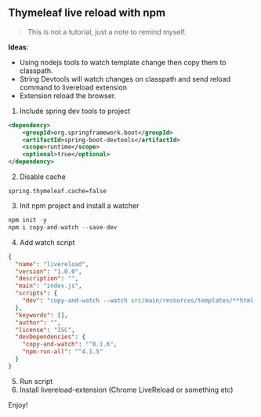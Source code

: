 ## Thymeleaf live reload with npm

> This is not a tutorial, just a note to remind myself.

__Ideas__:

- Using nodejs tools to watch template change then copy them to classpath.
- String Devtools will watch changes on classpath and send reload command to livereload extension
- Extension reload the browser.

1. Include spring dev tools to project
  ```xml
  <dependency>
      <groupId>org.springframework.boot</groupId>
      <artifactId>spring-boot-devtools</artifactId>
      <scope>runtime</scope>
      <optional>true</optional>
  </dependency>
  ```
2. Disable cache
```properties
spring.thymeleaf.cache=false
```

3. Init npm project and install a watcher
  ```js
  npm init -y
  npm i copy-and-watch --save-dev
  ```
4. Add watch script
  ```json
  {
    "name": "livereload",
    "version": "1.0.0",
    "description": "",
    "main": "index.js",
    "scripts": {
      "dev": "copy-and-watch --watch src/main/resources/templates/**html target/classes/templates/"
    },
    "keywords": [],
    "author": "",
    "license": "ISC",
    "devDependencies": {
      "copy-and-watch": "^0.1.6",
      "npm-run-all": "^4.1.5"
    }
  }
  ```
5. Run script
6. Install livereload-extension (Chrome LiveReload or something etc)

Enjoy!
